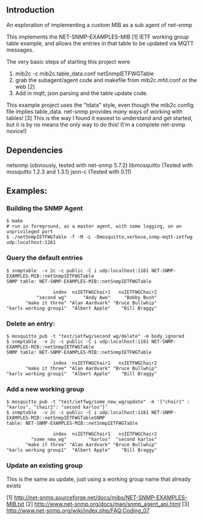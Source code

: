 ## Introduction

An exploration of implementing a custom MIB as a sub agent of net-snmp

This implements the NET-SNMP-EXAMPLES-MIB [1] IETF working group table example,
and allows the entries in that table to be updated via MQTT messages.

The very basic steps of starting this project were

1. mib2c -c mib2c.table_data.conf netSnmpIETFWGTable
2. grab the subagent/agent code and makefile from mib2c.mfd.conf or the web [2]
3. Add in mqtt, json parsing and the table update code.

This example project uses the "tdata" style, even though the mib2c config file
implies table_data.  net-snmp provides _many_ ways of working with tables! [3]
This is the way I found it easiest to understand and get started, but it is
by no means the only way to do this!  (I'm a complete net-snmp novice!)

## Dependencies
netsnmp (obviously, tested with net-snmp 5.7.2)
libmosquitto (Tested with mosquitto 1.2.3 and 1.3.1)
json-c (Tested with 0.11)

## Examples:

### Building the SNMP Agent

```
$ make
# run in foreground, as a master agent, with some logging, on an unprivileged port
$ ./netSnmpIETFWGTable -f -M -L -Dmosquitto,verbose,snmp-mqtt-ietfwg udp:localhost:1161
```

### Query the default entries

```
$ snmptable  -v 2c -c public -C i udp:localhost:1161 NET-SNMP-EXAMPLES-MIB::netSnmpIETFWGTable
SNMP table: NET-SNMP-EXAMPLES-MIB::netSnmpIETFWGTable

                 index  nsIETFWGChair1   nsIETFWGChair2
           "second wg"      "Andy Awe"     "Bobby Bush"
       "make it three" "Alan Aardvark" "Bruce Bullwhip"
"karls working group1"  "Albert Apple"    "Bill Braggy"
```

### Delete an entry:
```
$ mosquitto_pub -t "test/ietfwg/second wg/delete" -m body_ignored
$ snmptable  -v 2c -c public -C i udp:localhost:1161 NET-SNMP-EXAMPLES-MIB::netSnmpIETFWGTable
SNMP table: NET-SNMP-EXAMPLES-MIB::netSnmpIETFWGTable

                 index  nsIETFWGChair1   nsIETFWGChair2
       "make it three" "Alan Aardvark" "Bruce Bullwhip"
"karls working group1"  "Albert Apple"    "Bill Braggy"
```

### Add a new working group
```
$ mosquitto_pub -t "test/ietfwg/some_new_wg/update" -m '{"chair1" : "karlos", "chair2": "second karlos"}'
$ snmptable  -v 2c -c public -C i udp:localhost:1161 NET-SNMP-EXAMPLES-MIB::netSnmpIETFWGTableSNMP
table: NET-SNMP-EXAMPLES-MIB::netSnmpIETFWGTable

                 index  nsIETFWGChair1   nsIETFWGChair2
         "some_new_wg"        "karlos"  "second karlos"
       "make it three" "Alan Aardvark" "Bruce Bullwhip"
"karls working group1"  "Albert Apple"    "Bill Braggy"
```

### Update an existing group
This is the same as update, just using a working group name that already exists


[1] http://net-snmp.sourceforge.net/docs/mibs/NET-SNMP-EXAMPLES-MIB.txt
[2] http://www.net-snmp.org/docs/man/snmp_agent_api.html
[3] http://www.net-snmp.org/wiki/index.php/FAQ:Coding_07
